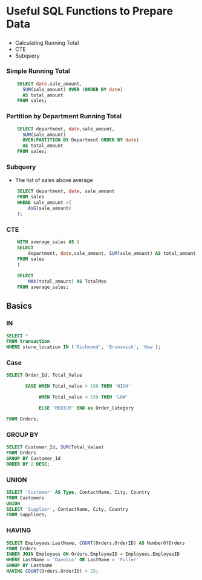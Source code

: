 # Useful SQL Functions to Prepare Data
##### 
- Calculating Running Total
- CTE
- Subquery
### Simple Running Total 
```sql
	SELECT date,sale_amount,
	  SUM(sale_amount) OVER (ORDER BY date)
	  AS total_amount
	FROM sales;
```

### Partition by Department Running Total 
```sql
	SELECT department, date,sale_amount,
	  SUM(sale_amount) 
	  OVER(PARTITION BY Department ORDER BY date)
	  AS total_amount
	FROM sales;
```
### Subquery
- The list of sales above average 
```sql
	SELECT department, date, sale_amount
	FROM sales
	WHERE sale_amount >(
		AVG(sale_amount)
	);
```
### CTE

```sql
	WITH average_sales AS (
	SELECT
		department, date,sale_amount, SUM(sale_amount) AS total_amount
	FROM sales
	)
	 
	SELECT
		MAX(total_amount) AS TotalMax
	FROM average_sales;
```
## Basics
### IN 
```sql
SELECT * 
FROM transaction 
WHERE store_location IN ('Richmond', 'Brunswick', 'Kew'); 
```
### Case 
```sql
SELECT Order_Id, Total_Value 

       CASE WHEN Total_value > 150 THEN 'HIGH' 

            WHEN Total_value < 150 THEN 'LOW' 

            ELSE 'MEDIUM' END as Order_Category 

FROM Orders; 
```
### GROUP BY 
```sql
SELECT Customer_Id, SUM(Total_Value) 
FROM Orders 
GROUP BY Customer_Id 
ORDER BY 2 DESC; 
```
### UNION 
```sql
SELECT 'Customer' AS Type, ContactName, City, Country 
FROM Customers 
UNION 
SELECT 'Supplier', ContactName, City, Country 
FROM Suppliers; 
```
### HAVING 
```sql
SELECT Employees.LastName, COUNT(Orders.OrderID) AS NumberOfOrders 
FROM Orders 
INNER JOIN Employees ON Orders.EmployeeID = Employees.EmployeeID 
WHERE LastName = 'Davolio' OR LastName = 'Fuller' 
GROUP BY LastName 
HAVING COUNT(Orders.OrderID) > 25; 
```
